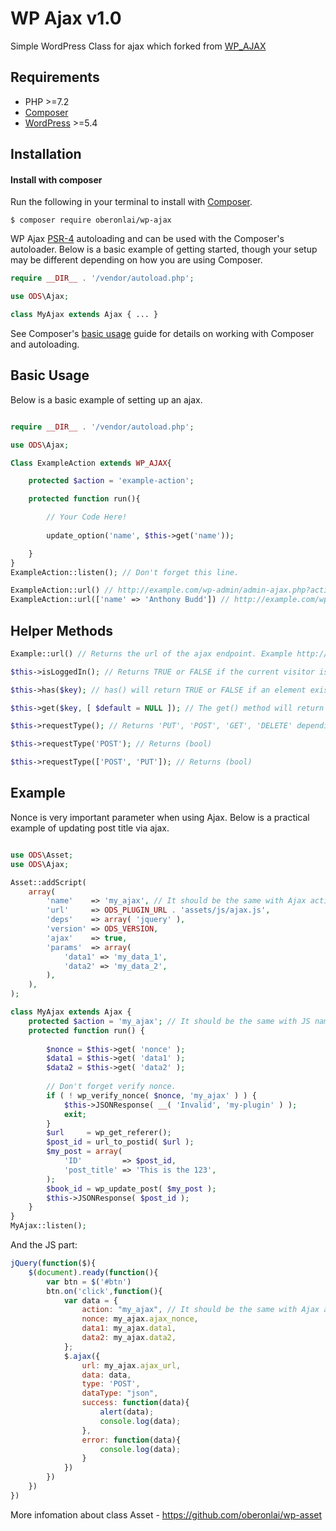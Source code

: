 # WP Ajax v1.0

Simple WordPress Class for ajax which forked from [WP_AJAX](https://github.com/anthonybudd/WP_AJAX)

## Requirements

* PHP >=7.2
* [Composer](https://getcomposer.org/)
* [WordPress](https://wordpress.org) >=5.4

## Installation

#### Install with composer

Run the following in your terminal to install with [Composer](https://getcomposer.org/).

```
$ composer require oberonlai/wp-ajax
```

WP Ajax [PSR-4](https://www.php-fig.org/psr/psr-4/) autoloading and can be used with the Composer's autoloader. Below is a basic example of getting started, though your setup may be different depending on how you are using Composer.

```php
require __DIR__ . '/vendor/autoload.php';

use ODS\Ajax;

class MyAjax extends Ajax { ... }

```

See Composer's [basic usage](https://getcomposer.org/doc/01-basic-usage.md#autoloading) guide for details on working with Composer and autoloading.

## Basic Usage

Below is a basic example of setting up an ajax.

```php

require __DIR__ . '/vendor/autoload.php';

use ODS\Ajax;

Class ExampleAction extends WP_AJAX{

    protected $action = 'example-action';

    protected function run(){

    	// Your Code Here!
    	
    	update_option('name', $this->get('name'));

    }
}
ExampleAction::listen(); // Don't forget this line.

ExampleAction::url() // http://example.com/wp-admin/admin-ajax.php?action=example-action
ExampleAction::url(['name' => 'Anthony Budd']) // http://example.com/wp-admin/admin-ajax.php?action=example-action&name=Anthony%20Budd
```



## Helper Methods

```php
Example::url() // Returns the url of the ajax endpoint. Example http://ajax.local/wp/wp-admin/admin-ajax.php?action=example

$this->isLoggedIn(); // Returns TRUE or FALSE if the current visitor is a logged in user.

$this->has($key); // has() will return TRUE or FALSE if an element exists in the $_REQUEST array with a key of $key

$this->get($key, [ $default = NULL ]); // The get() method will return the specified HTTP request variable. If the variable does not exist it will return NULL by default. If you would like to set a custom string as the default, provide it as the second argument.

$this->requestType(); // Returns 'PUT', 'POST', 'GET', 'DELETE' depending on HTTP request type

$this->requestType('POST'); // Returns (bool) 

$this->requestType(['POST', 'PUT']); // Returns (bool)  
```

## Example

Nonce is very important parameter when using Ajax. Below is a practical example of updating post title via ajax.

```php

use ODS\Asset;
use ODS\Ajax;

Asset::addScript(
	array(
		'name'    => 'my_ajax', // It should be the same with Ajax action name.
		'url'     => ODS_PLUGIN_URL . 'assets/js/ajax.js',
		'deps'    => array( 'jquery' ),
		'version' => ODS_VERSION,
		'ajax'    => true,
		'params'  => array(
			'data1' => 'my_data_1',
			'data2' => 'my_data_2',
		),
	),
);

class MyAjax extends Ajax {
	protected $action = 'my_ajax'; // It should be the same with JS name.
	protected function run() {
		
        $nonce = $this->get( 'nonce' );
        $data1 = $this->get( 'data1' );
        $data2 = $this->get( 'data2' );
		
        // Don't forget verify nonce.
        if ( ! wp_verify_nonce( $nonce, 'my_ajax' ) ) {
			$this->JSONResponse( __( 'Invalid', 'my-plugin' ) );
			exit;
		}
		$url     = wp_get_referer();
		$post_id = url_to_postid( $url );
		$my_post = array(
			'ID'         => $post_id,
			'post_title' => 'This is the 123',
		);
		$book_id = wp_update_post( $my_post );
		$this->JSONResponse( $post_id );
	}
}
MyAjax::listen();
```

And the JS part:

```js
jQuery(function($){
    $(document).ready(function(){
        var btn = $('#btn')
        btn.on('click',function(){
			var data = {
				action: "my_ajax", // It should be the same with Ajax action name.
				nonce: my_ajax.ajax_nonce,
				data1: my_ajax.data1,
				data2: my_ajax.data2,
			};
			$.ajax({
				url: my_ajax.ajax_url,
				data: data,
				type: 'POST',
				dataType: "json",
				success: function(data){
					alert(data);
					console.log(data);
				},
				error: function(data){
					console.log(data);
				}
			})
        })
    }) 
})
```

More infomation about class Asset -  https://github.com/oberonlai/wp-asset